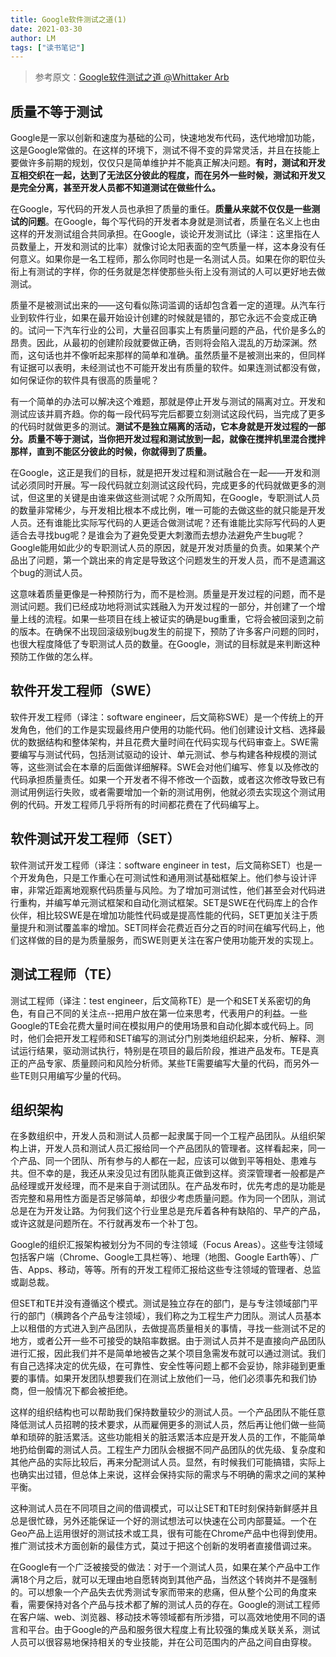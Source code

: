 ```yaml
---
title: Google软件测试之道(1)
date: 2021-03-30
author: LM
tags: ["读书笔记"]
---
```


> 参考原文：[Google软件测试之道  @Whittaker Arb ](http://www.51testing.com/html/12/n-853012.html)

## 质量不等于测试

Google是一家以创新和速度为基础的公司，快速地发布代码，迭代地增加功能，这是Google常做的。在这样的环境下，测试不得不变的异常灵活，并且在技能上要做许多前期的规划，仅仅只是简单维护并不能真正解决问题。**有时，测试和开发互相交织在一起，达到了无法区分彼此的程度，而在另外一些时候，测试和开发又是完全分离，甚至开发人员都不知道测试在做些什么。**

在Google，写代码的开发人员也承担了质量的重任。**质量从来就不仅仅是一些测试的问题**。在Google，每个写代码的开发者本身就是测试者，质量在名义上也由这样的开发测试组合共同承担。在Google，谈论开发测试比（译注：这里指在人员数量上，开发和测试的比率）就像讨论太阳表面的空气质量一样，这本身没有任何意义。如果你是一名工程师，那么你同时也是一名测试人员。如果在你的职位头衔上有测试的字样，你的任务就是怎样使那些头衔上没有测试的人可以更好地去做测试。

质量不是被测试出来的——这句看似陈词滥调的话却包含着一定的道理。从汽车行业到软件行业，如果在最开始设计创建的时候就是错的，那它永远不会变成正确的。试问一下汽车行业的公司，大量召回事实上有质量问题的产品，代价是多么的昂贵。因此，从最初的创建阶段就要做正确，否则将会陷入混乱的万劫深渊。然而，这句话也并不像听起来那样的简单和准确。虽然质量不是被测出来的，但同样有证据可以表明，未经测试也不可能开发出有质量的软件。如果连测试都没有做，如何保证你的软件具有很高的质量呢？

有一个简单的办法可以解决这个难题，那就是停止开发与测试的隔离对立。开发和测试应该并肩齐趋。你的每一段代码写完后都要立刻测试这段代码，当完成了更多的代码时就做更多的测试。**测试不是独立隔离的活动，它本身就是开发过程的一部分。质量不等于测试，当你把开发过程和测试放到一起，就像在搅拌机里混合搅拌那样，直到不能区分彼此的时候，你就得到了质量。**

在Google，这正是我们的目标，就是把开发过程和测试融合在一起——开发和测试必须同时开展。写一段代码就立刻测试这段代码，完成更多的代码就做更多的测试，但这里的关键是由谁来做这些测试呢？众所周知，在Google，专职测试人员的数量非常稀少，与开发相比根本不成比例，唯一可能的去做这些的就只能是开发人员。还有谁能比实际写代码的人更适合做测试呢？还有谁能比实际写代码的人更适合去寻找bug呢？是谁会为了避免受更大刺激而去想办法避免产生bug呢？Google能用如此少的专职测试人员的原因，就是开发对质量的负责。如果某个产品出了问题，第一个跳出来的肯定是导致这个问题发生的开发人员，而不是遗漏这个bug的测试人员。

这意味着质量更像是一种预防行为，而不是检测。质量是开发过程的问题，而不是测试问题。我们已经成功地将测试实践融入为开发过程的一部分，并创建了一个增量上线的流程。如果一些项目在线上被证实的确是bug重重，它将会被回滚到之前的版本。在确保不出现回滚级别bug发生的前提下，预防了许多客户问题的同时，也很大程度降低了专职测试人员的数量。在Google，测试的目标就是来判断这种预防工作做的怎么样。

## 软件开发工程师（SWE）

软件开发工程师（译注：software engineer，后文简称SWE）是一个传统上的开发角色，他们的工作是实现最终用户使用的功能代码。他们创建设计文档、选择最优的数据结构和整体架构，并且花费大量时间在代码实现与代码审查上。SWE需要编写与测试代码，包括测试驱动的设计、单元测试、参与构建各种规模的测试等，这些测试会在本章的后面做详细解释。SWE会对他们编写、修复以及修改的代码承担质量责任。如果一个开发者不得不修改一个函数，或者这次修改导致已有测试用例运行失败，或者需要增加一个新的测试用例，他就必须去实现这个测试用例的代码。开发工程师几乎将所有的时间都花费在了代码编写上。

## 软件测试开发工程师（SET）

软件测试开发工程师（译注：software engineer in test，后文简称SET）也是一个开发角色，只是工作重心在可测试性和通用测试基础框架上。他们参与设计评审，非常近距离地观察代码质量与风险。为了增加可测试性，他们甚至会对代码进行重构，并编写单元测试框架和自动化测试框架。SET是SWE在代码库上的合作伙伴，相比较SWE是在增加功能性代码或是提高性能的代码，SET更加关注于质量提升和测试覆盖率的增加。SET同样会花费近百分之百的时间在编写代码上，他们这样做的目的是为质量服务，而SWE则更关注在客户使用功能开发的实现上。

## 测试工程师（TE）

测试工程师（译注：test engineer，后文简称TE）是一个和SET关系密切的角色，有自己不同的关注点--把用户放在第一位来思考，代表用户的利益。一些Google的TE会花费大量时间在模拟用户的使用场景和自动化脚本或代码上。同时，他们会把开发工程师和SET编写的测试分门别类地组织起来，分析、解释、测试运行结果，驱动测试执行，特别是在项目的最后阶段，推进产品发布。TE是真正的产品专家、质量顾问和风险分析师。某些TE需要编写大量的代码，而另外一些TE则只用编写少量的代码。

## 组织架构

在多数组织中，开发人员和测试人员都一起隶属于同一个工程产品团队。从组织架构上讲，开发人员和测试人员汇报给同一个产品团队的管理者。这样看起来，同一个产品、同一个团队、所有参与的人都在一起，应该可以做到平等相处、患难与共。但不幸的是，我还从来没见过有团队能真正做到这样。资深管理者一般都是产品经理或开发经理，而不是来自于测试团队。在产品发布时，优先考虑的是功能是否完整和易用性方面是否足够简单，却很少考虑质量问题。作为同一个团队，测试总是在为开发让路。为何我们这个行业里总是充斥着各种有缺陷的、早产的产品，或许这就是问题所在。不行就再发布一个补丁包。

Google的组织汇报架构被划分为不同的专注领域（Focus Areas）。这些专注领域包括客户端（Chrome、Google工具栏等）、地理（地图、Google Earth等）、广告、Apps、移动，等等。所有的开发工程师汇报给这些专注领域的管理者、总监或副总裁。

但SET和TE并没有遵循这个模式。测试是独立存在的部门，是与专注领域部门平行的部门（横跨各个产品专注领域），我们称之为工程生产力团队。测试人员基本上以租借的方式进入到产品团队，去做提高质量相关的事情，寻找一些测试不足的地方，或者公开一些不可接受的缺陷率数据。由于测试人员并不是直接向产品团队进行汇报，因此我们并不是简单地被告之某个项目急需发布就可以通过测试。我们有自己选择决定的优先级，在可靠性、安全性等问题上都不会妥协，除非碰到更重要的事情。如果开发团队想要我们在测试上放他们一马，他们必须事先和我们协商，但一般情况下都会被拒绝。

这样的组织结构也可以帮助我们保持数量较少的测试人员。一个产品团队不能任意降低测试人员招聘的技术要求，从而雇佣更多的测试人员，然后再让他们做一些简单和琐碎的脏活累活。这些功能相关的脏活累活本应是开发人员的工作，不能简单地扔给倒霉的测试人员。工程生产力团队会根据不同产品团队的优先级、复杂度和其他产品的实际比较后，再来分配测试人员。显然，有时候我们可能搞错，实际上也确实出过错，但总体上来说，这样会保持实际的需求与不明确的需求之间的某种平衡。

这种测试人员在不同项目之间的借调模式，可以让SET和TE时刻保持新鲜感并且总是很忙碌，另外还能保证一个好的测试想法可以快速在公司内部蔓延。一个在Geo产品上运用很好的测试技术或工具，很有可能在Chrome产品中也得到使用。推广测试技术方面创新的最佳方式，莫过于把这个创新的发明者直接借调过来。

在Google有一个广泛被接受的做法：对于一个测试人员，如果在某个产品中工作满18个月之后，就可以无理由地自愿转岗到其他产品，当然这个转岗并不是强制的。可以想象一个产品失去优秀测试专家而带来的悲痛，但从整个公司的角度来看，需要保持对各个产品与技术都了解的测试人员的存在。Google的测试工程师在客户端、web、浏览器、移动技术等领域都有所涉猎，可以高效地使用不同的语言和平台。由于Google的产品和服务很大程度上有比较强的集成关联关系，测试人员可以很容易地保持相关的专业技能，并在公司范围内的产品之间自由穿梭。

